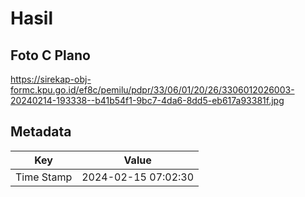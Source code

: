 # Hasil

## Foto C Plano

https://sirekap-obj-formc.kpu.go.id/ef8c/pemilu/pdpr/33/06/01/20/26/3306012026003-20240214-193338--b41b54f1-9bc7-4da6-8dd5-eb617a93381f.jpg


## Metadata

| Key        | Value               |
| ---------- | ------------------- |
| Time Stamp | 2024-02-15 07:02:30 |



